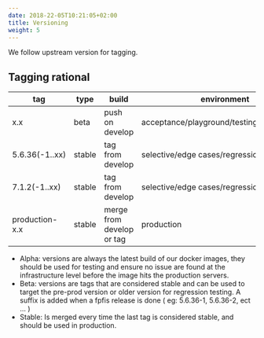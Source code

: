```yaml
---
date: 2018-22-05T10:21:05+02:00
title: Versioning
weight: 5
--- 
```


We follow upstream version for tagging.

## Tagging rational

| tag            | type   | build                       | environment                               |
|----------------|--------|-----------------------------|-------------------------------------------|
| x.x            | beta   | push on develop             | acceptance/playground/testing/development |
| 5.6.36(-1..xx) | stable | tag from develop            | selective/edge cases/regression testing   |
| 7.1.2(-1..xx)  | stable | tag from develop            | selective/edge cases/regression testing   |
| production-x.x | stable | merge from develop or tag   | production                                |


 - Alpha: versions are always the latest build of our docker images, they should be used for testing and ensure no issue are found at the infrastructure level before the image hits the production servers.
 - Beta: versions are tags that are considered stable and can be used to target the pre-prod version or older version for regression testing. A suffix is added when a fpfis release is done ( eg: 5.6.36-1, 5.6.36-2, ect ... )
 - Stable: Is merged every time the last tag is considered stable, and should be used in production.
 
